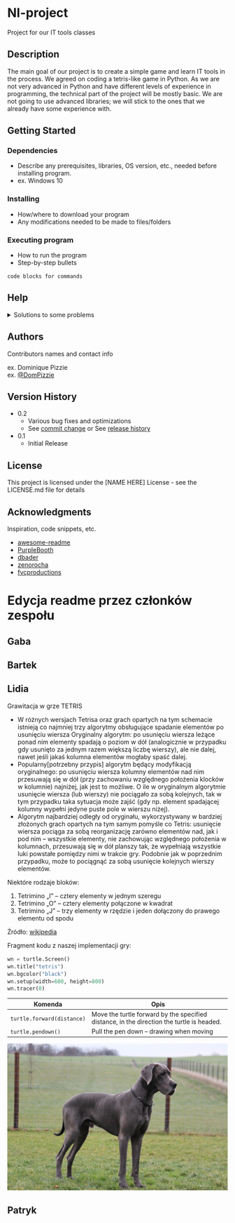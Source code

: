 # NI-project
Project for our IT tools classes

## Description

The main goal of our project is to create a simple game and learn IT tools in the process. We agreed on coding a tetris-like game in Python. As we are not very advanced in Python and have different levels of experience in programming, the technical part of the project will be mostly basic. We are not going to use advanced libraries; we will stick to the ones that we already have some experience with.

## Getting Started

### Dependencies

* Describe any prerequisites, libraries, OS version, etc., needed before installing program.
* ex. Windows 10

### Installing

* How/where to download your program
* Any modifications needed to be made to files/folders

### Executing program

* How to run the program
* Step-by-step bullets
```
code blocks for commands
```

## Help
<details>
  <summary>Solutions to some problems</summary>
  Write to us, we will be very happy to help you 😄
  
</details>



## Authors

Contributors names and contact info

ex. Dominique Pizzie  
ex. [@DomPizzie](https://twitter.com/dompizzie)

## Version History

* 0.2
    * Various bug fixes and optimizations
    * See [commit change]() or See [release history]()
* 0.1
    * Initial Release

## License

This project is licensed under the [NAME HERE] License - see the LICENSE.md file for details

## Acknowledgments

Inspiration, code snippets, etc.
* [awesome-readme](https://github.com/matiassingers/awesome-readme)
* [PurpleBooth](https://gist.github.com/PurpleBooth/109311bb0361f32d87a2)
* [dbader](https://github.com/dbader/readme-template)
* [zenorocha](https://gist.github.com/zenorocha/4526327)
* [fvcproductions](https://gist.github.com/fvcproductions/1bfc2d4aecb01a834b46)


# Edycja readme przez członków zespołu

## Gaba
## Bartek

## Lidia

Grawitacja w grze TETRIS
* W różnych wersjach Tetrisa oraz grach opartych na tym schemacie istnieją co najmniej trzy algorytmy obsługujące spadanie elementów po usunięciu wiersza
Oryginalny algorytm: po usunięciu wiersza leżące ponad nim elementy spadają o poziom w dół (analogicznie w przypadku gdy usunięto za jednym razem większą liczbę wierszy), ale nie dalej, nawet jeśli jakaś kolumna elementów mogłaby spaść dalej.
* Popularny[potrzebny przypis] algorytm będący modyfikacją oryginalnego: po usunięciu wiersza kolumny elementów nad nim przesuwają się w dół (przy zachowaniu względnego położenia klocków w kolumnie) najniżej, jak jest to możliwe. O ile w oryginalnym algorytmie usunięcie wiersza (lub wierszy) nie pociągało za sobą kolejnych, tak w tym przypadku taka sytuacja może zajść (gdy np. element spadającej kolumny wypełni jedyne puste pole w wierszu niżej).
* Algorytm najbardziej odległy od oryginału, wykorzystywany w bardziej złożonych grach opartych na tym samym pomyśle co Tetris: usunięcie wiersza pociąga za sobą reorganizację zarówno elementów nad, jak i pod nim – wszystkie elementy, nie zachowując względnego położenia w kolumnach, przesuwają się w dół planszy tak, że wypełniają wszystkie luki powstałe pomiędzy nimi w trakcie gry. Podobnie jak w poprzednim przypadku, może to pociągnąć za sobą usunięcie kolejnych wierszy elementów.

Niektóre rodzaje bloków:
1. Tetrimino „I” – cztery elementy w jednym szeregu
2. Tetrimino „O” – cztery elementy połączone w kwadrat
3. Tetrimino „J” – trzy elementy w rzędzie i jeden dołączony do prawego elementu od spodu

Źródło: [wikipedia](https://pl.wikipedia.org/wiki/Tetris)

Fragment kodu z naszej implementacji gry:
```python
wn = turtle.Screen()
wn.title("tetris")
wn.bgcolor("black")
wn.setup(width=600, height=800)
wn.tracer(0) 
```

| Komenda | Opis |
| --- | --- |
| `turtle.forward(distance)` | Move the turtle forward by the specified distance, in the direction the turtle is headed. |
| `turtle.pendown()` | Pull the pen down – drawing when moving |

![piesek](animals/dog.jpg)



## Patryk
